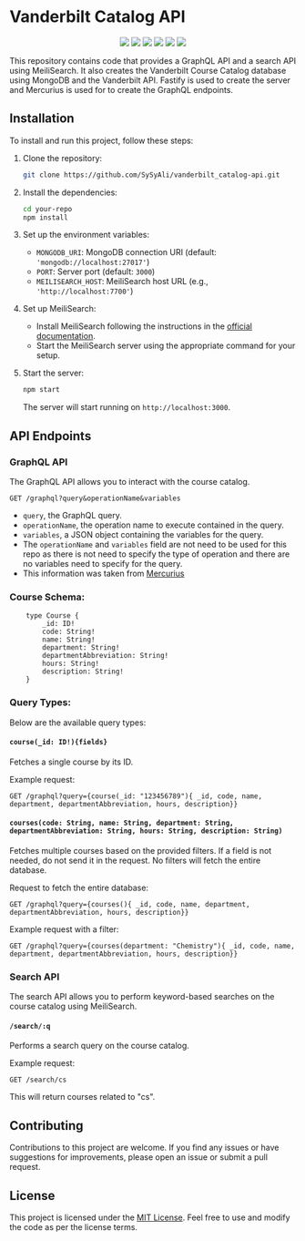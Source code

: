 # Vanderbilt Catalog API
<p align='center'>
   <img src='https://img.shields.io/badge/MongoDB-darkgreen?style=for-the-badge&logo=mongodb&logoColor=white'>
   <img src='https://img.shields.io/badge/Mongoose-red?style=for-the-badge&logo=mongoose&logoColor=white'>
   <img src='https://img.shields.io/badge/Fastify-orange?style=for-the-badge&logo=fastify&logoColor=white'>
   <img src='https://img.shields.io/badge/GraphQL-%23e535ab?style=for-the-badge&logo=graphql&logoColor=white'>
   <img src='https://img.shields.io/badge/Node.js-darkgreen?style=for-the-badge&logo=nodedotjs&logoColor=white'>
   <img src='https://img.shields.io/badge/Typescript-blue?style=for-the-badge&logo=typescript&logoColor=white'>
</p>

This repository contains code that provides a GraphQL API and a search API using MeiliSearch. It also creates the Vanderbilt Course Catalog database using MongoDB and the Vanderbilt API. Fastify is used to create the server and Mercurius is used for to create the GraphQL endpoints.

## Installation

To install and run this project, follow these steps:

1. Clone the repository:

   ```bash
   git clone https://github.com/SySyAli/vanderbilt_catalog-api.git
   ```

2. Install the dependencies:

   ```bash
   cd your-repo
   npm install
   ```

3. Set up the environment variables:
   - `MONGODB_URI`: MongoDB connection URI (default: `'mongodb://localhost:27017'`)
   - `PORT`: Server port (default: `3000`)
   - `MEILISEARCH_HOST`: MeiliSearch host URL (e.g., `'http://localhost:7700'`)

4. Set up MeiliSearch:
   - Install MeiliSearch following the instructions in the [official documentation](https://docs.meilisearch.com/guides/advanced_guides/installation.html). 
   - Start the MeiliSearch server using the appropriate command for your setup.

5. Start the server:

   ```bash
   npm start
   ```

   The server will start running on `http://localhost:3000`.

## API Endpoints

### GraphQL API

The GraphQL API allows you to interact with the course catalog. 

```
GET /graphql?query&operationName&variables
```
  - `query`, the GraphQL query.
  - `operationName`, the operation name to execute contained in the query.
  - `variables`, a JSON object containing the variables for the query.
  - The `operationName` and `variables` field are not need to be used  for this repo as there is not need to specify the type of operation and there are no variables need to specify for the query.
  - This information was taken from [Mercurius](https://mercurius.dev/#/docs/api/options?id=get-graphql)

### Course Schema:

```
    type Course {
        _id: ID!
        code: String!
        name: String!
        department: String!
        departmentAbbreviation: String!
        hours: String!
        description: String!
    }
```

### Query Types:

Below are the available query types:

#### `course(_id: ID!){fields}`

Fetches a single course by its ID.

Example request:

```
GET /graphql?query={course(_id: "123456789"){ _id, code, name, department, departmentAbbreviation, hours, description}}
```

#### `courses(code: String, name: String, department: String, departmentAbbreviation: String, hours: String, description: String)`

Fetches multiple courses based on the provided filters. If a field is not needed, do not send it in the request. No filters will fetch the entire database.

Request to fetch the entire database:

```
GET /graphql?query={courses(){ _id, code, name, department, departmentAbbreviation, hours, description}}
```

Example request with a filter:

```
GET /graphql?query={courses(department: "Chemistry"){ _id, code, name, department, departmentAbbreviation, hours, description}}
```

### Search API

The search API allows you to perform keyword-based searches on the course catalog using MeiliSearch.

#### `/search/:q`

Performs a search query on the course catalog.

Example request:

```
GET /search/cs
```

This will return courses related to "cs".

## Contributing

Contributions to this project are welcome. If you find any issues or have suggestions for improvements, please open an issue or submit a pull request.

## License

This project is licensed under the [MIT License](LICENSE). Feel free to use and modify the code as per the license terms.
